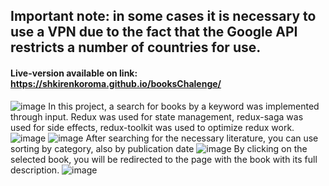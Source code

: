 ## Important note: in some cases it is necessary to use a VPN due to the fact that the Google API restricts a number of countries for use.
#### Live-version available on link: https://shkirenkoroma.github.io/booksChalenge/
![image](https://user-images.githubusercontent.com/61347452/227565619-357daf3b-6053-4b06-a7cf-5063aff95546.png)
In this project, a search for books by a keyword was implemented through input. Redux was used for state management, redux-saga was used for side effects, redux-toolkit was used to optimize redux work.
![image](https://user-images.githubusercontent.com/61347452/227565787-f8bb160a-faa0-4f1b-82ed-f6fc2e47075e.png)
![image](https://user-images.githubusercontent.com/61347452/227565943-910509c9-aa6d-4e22-848b-c772d8385c0f.png)
After searching for the necessary literature, you can use sorting by category, also by publication date
![image](https://user-images.githubusercontent.com/61347452/227567299-f962e577-1cd7-40bd-aa59-27159b16e604.png)
By clicking on the selected book, you will be redirected to the page with the book with its full description.
![image](https://user-images.githubusercontent.com/61347452/227566356-3b72d90e-e73e-41ea-a6f3-b2b720005caa.png)

